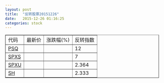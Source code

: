 ```yaml
---
layout: post
title:  "反转股票20151226"
date:   2015-12-26 01:16:25
categories: stock
---
```


<script type="text/javascript">
var stockList = []
stockList.push('gb_psq');
stockList.push('gb_spxs');
stockList.push('gb_spxu');
stockList.push('gb_sh');
</script>

<table border="1">
 <tr>
 <td>代码</td>
  <td>最新价</td>
  <td>涨跌幅(%)</td>
 <td>反转指数</td>
</tr>
  <tr id="psq"><td><a href="http://stock.finance.sina.com.cn/usstock/quotes/PSQ.html" target="_blank">PSQ</a></td><td></td><td></td><td>12</td></tr>
  <tr id="spxs"><td><a href="http://stock.finance.sina.com.cn/usstock/quotes/SPXS.html" target="_blank">SPXS</a></td><td></td><td></td><td>7</td></tr>
  <tr id="spxu"><td><a href="http://stock.finance.sina.com.cn/usstock/quotes/SPXU.html" target="_blank">SPXU</a></td><td></td><td></td><td>2.364</td></tr>
  <tr id="sh"><td><a href="http://stock.finance.sina.com.cn/usstock/quotes/SH.html" target="_blank">SH</a></td><td></td><td></td><td>2.333</td></tr>
</table>
